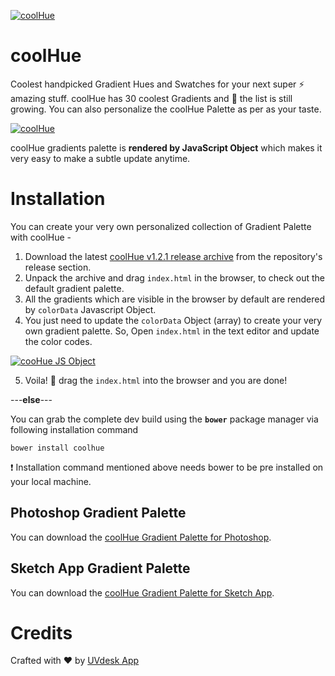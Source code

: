 
[![coolHue](https://webkul.com/blog/wp-content/uploads/2017/06/coolhue-logo.png)](https://webkul.github.io/coolhue/)   
# coolHue
Coolest handpicked Gradient Hues and Swatches for your next super ⚡ amazing stuff. coolHue has 30 coolest Gradients and :seedling: the list is still growing. You can also personalize the coolHue Palette as per as your taste.
 
[![coolHue](https://webkul.com/blog/wp-content/uploads/2017/06/coolhue-card.png)](https://webkul.github.io/coolhue/)
 
coolHue gradients palette is **rendered by JavaScript Object** which makes it very easy to make a subtle update anytime.

# Installation
You can create your very own personalized collection of Gradient Palette with coolHue - 
1. Download the latest [coolHue v1.2.1 release archive](http://bit.ly/coolhue-v121) from the repository's release section.
2. Unpack the archive and drag `index.html` in the browser, to check out the default gradient palette.
3. All the gradients which are visible in the browser by default are rendered by `colorData` Javascript Object.
4. You just need to update the `colorData` Object (array) to create your very own gradient palette. So, Open `index.html` in the text editor and update the color codes.
 
[![cooHue JS Object](https://webkul.com/blog/wp-content/uploads/2017/06/coolhue-data-object.png)](https://github.com/webkul/coolhue/blob/master/index.html)
 
5. Voila! :clap: drag the `index.html` into the browser and you are done!

---**else**--- 

You can grab the complete dev build using the **`bower`** package manager via following installation command
 
`bower install coolhue`
 
:heavy_exclamation_mark: Installation command mentioned above needs bower to be pre installed on your local machine.

## Photoshop Gradient Palette
You can download the [coolHue Gradient Palette for Photoshop](https://github.com/webkul/coolhue/blob/master/distro/ps_coolHue.grd).

## Sketch App Gradient Palette
You can download the [coolHue Gradient Palette for Sketch App](https://github.com/webkul/coolhue/blob/master/distro/coolHue.sketch).

# Credits
Crafted with :heart: by [UVdesk App](https://www.uvdesk.com/)
